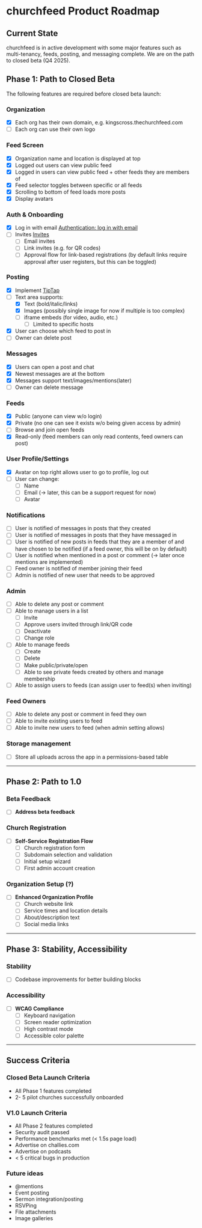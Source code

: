 # churchfeed Product Roadmap

## Current State

churchfeed is in active development with some major features such as multi-tenancy, feeds, posting, and messaging complete. We are on the path to closed beta (Q4 2025).

## Phase 1: Path to Closed Beta

The following features are required before closed beta launch:

### Organization

- [x] Each org has their own domain, e.g. kingscross.thechurchfeed.com
- [ ] Each org can use their own logo

### Feed Screen

- [x] Organization name and location is displayed at top
- [x] Logged out users can view public feed
- [x] Logged in users can view public feed + other feeds they are members of
- [x] Feed selector toggles between specific or all feeds
- [x] Scrolling to bottom of feed loads more posts
- [x] Display avatars

### Auth & Onboarding

- [x] Log in with email [Authentication: log in with email](https://github.com/NolanPic/churchfeed/issues/34)
- [ ] Invites [Invites](https://github.com/NolanPic/churchfeed/issues/35)
  - [ ] Email invites
  - [ ] Link invites (e.g. for QR codes)
  - [ ] Approval flow for link-based registrations (by default links require approval after user registers, but this can be toggled)

### Posting

- [x] Implement [TipTap](https://tiptap.dev/)
- [ ] Text area supports:
  - [x] Text (bold/italic/links)
  - [x] Images (possibly single image for now if multiple is too complex)
  - [ ] iframe embeds (for video, audio, etc.)
    - [ ] Limited to specific hosts
- [x] User can choose which feed to post in
- [ ] Owner can delete post

### Messages

- [x] Users can open a post and chat
- [x] Newest messages are at the bottom
- [x] Messages support text/images/mentions(later)
- [ ] Owner can delete message

### Feeds

- [x] Public (anyone can view w/o login)
- [x] Private (no one can see it exists w/o being given access by admin)
- [ ] Browse and join open feeds
- [x] Read-only (feed members can only read contents, feed owners can post)

### User Profile/Settings

- [x] Avatar on top right allows user to go to profile, log out
- [ ] User can change:
  - [ ] Name
  - [ ] Email (→ later, this can be a support request for now)
  - [ ] Avatar

### Notifications

- [ ] User is notified of messages in posts that they created
- [ ] User is notified of messages in posts that they have messaged in
- [ ] User is notified of new posts in feeds that they are a member of and have chosen to be notified (if a feed owner, this will be on by default)
- [ ] User is notified when mentioned in a post or comment (→ later once mentions are implemented)
- [ ] Feed owner is notified of member joining their feed
- [ ] Admin is notified of new user that needs to be approved

### Admin

- [ ] Able to delete any post or comment
- [ ] Able to manage users in a list
  - [ ] Invite
  - [ ] Approve users invited through link/QR code
  - [ ] Deactivate
  - [ ] Change role
- [ ] Able to manage feeds
  - [ ] Create
  - [ ] Delete
  - [ ] Make public/private/open
  - [ ] Able to see private feeds created by others and manage membership
- [ ] Able to assign users to feeds (can assign user to feed(s) when inviting)

### Feed Owners

- [ ] Able to delete any post or comment in feed they own
- [ ] Able to invite existing users to feed
- [ ] Able to invite new users to feed (when admin setting allows)

### Storage management

- [ ] Store all uploads across the app in a permissions-based table

---

## Phase 2: Path to 1.0

### Beta Feedback

- [ ] **Address beta feedback**

### Church Registration

- [ ] **Self-Service Registration Flow**
  - [ ] Church registration form
  - [ ] Subdomain selection and validation
  - [ ] Initial setup wizard
  - [ ] First admin account creation

### Organization Setup (?)

- [ ] **Enhanced Organization Profile**
  - [ ] Church website link
  - [ ] Service times and location details
  - [ ] About/description text
  - [ ] Social media links

---

## Phase 3: Stability, Accessibility

### Stability

- [ ] Codebase improvements for better building blocks

### Accessibility

- [ ] **WCAG Compliance**
  - [ ] Keyboard navigation
  - [ ] Screen reader optimization
  - [ ] High contrast mode
  - [ ] Accessible color palette

---

## Success Criteria

### Closed Beta Launch Criteria

- All Phase 1 features completed
- 2- 5 pilot churches successfully onboarded

### V1.0 Launch Criteria

- All Phase 2 features completed
- Security audit passed
- Performance benchmarks met (< 1.5s page load)
- Advertise on challies.com
- Advertise on podcasts
- < 5 critical bugs in production

### Future ideas

- @mentions
- Event posting
- Sermon integration/posting
- RSVPing
- File attachments
- Image galleries
